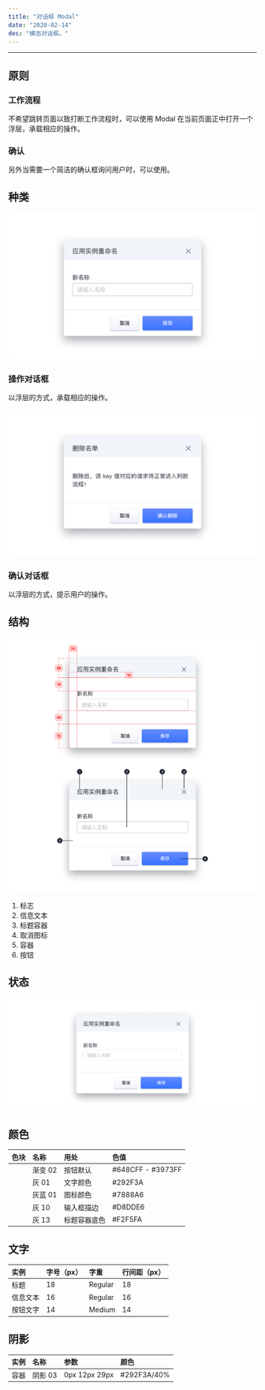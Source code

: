 ```yaml
---
title: "对话框 Modal"
date: "2020-02-14"
des: "模态对话框。"
---
```


---

## 原则

### 工作流程

不希望跳转页面以致打断工作流程时，可以使用 Modal 在当前页面正中打开一个浮层，承载相应的操作。

### 确认

另外当需要一个简洁的确认框询问用户时，可以使用。

## 种类

![modal-1](modal-1.jpg)

### 操作对话框

以浮层的方式，承载相应的操作。

![modal-2](modal-2.jpg)

### 确认对话框

以浮层的方式，提示用户的操作。

## 结构

![modal-3](modal-3.jpg)

1. 标志
2. 信息文本
3. 标题容器
4. 取消图标
5. 容器
6. 按钮

## 状态

![modal-4](modal-4.jpg)

## 颜色

| 色块                                                                                                    | 名称    | 用处         | 色值              |
| :------------------------------------------------------------------------------------------------------ | :------ | :----------- | :---------------- |
| <span class="colorBlock" style="background: linear-gradient(180deg, #648CFF 0%, #3973FF 100%);"></span> | 渐变 02 | 按钮默认     | #648CFF - #3973FF |
| <span class="colorBlock" style="background-color: #292F3A;"></span>                                     | 灰 01   | 文字颜色     | #292F3A           |
| <span class="colorBlock" style="background-color: #7888A6;"></span>                                     | 灰蓝 01 | 图标颜色     | #7888A6           |
| <span class="colorBlock" style="background-color: #D8DDE6;"></span>                                     | 灰 10   | 输入框描边   | #D8DDE6           |
| <span class="colorBlock" style="background-color: #F2F5FA;"></span>                                     | 灰 13   | 标题容器底色 | #F2F5FA           |

## 文字

| 实例     | 字号（px） | 字重    | 行间距（px） |
| :------- | :--------- | :------ | :----------- |
| 标题     | 18         | Regular | 18           |
| 信息文本 | 16         | Regular | 16           |
| 按钮文字 | 14         | Medium  | 14           |

## 阴影

| 实例 | 名称    | 参数          | 颜色        |
| :--- | :------ | :------------ | :---------- |
| 容器 | 阴影 03 | 0px 12px 29px | #292F3A/40% |
